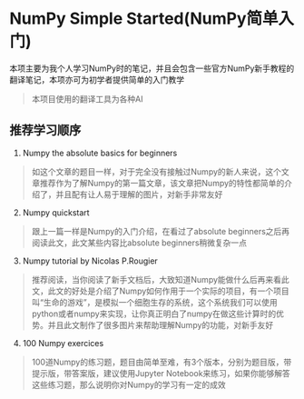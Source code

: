 # NumPy Simple Started(NumPy简单入门)

本项主要为我个人学习NumPy时的笔记，并且会包含一些官方NumPy新手教程的翻译笔记，本项亦可为初学者提供简单的入门教学

> 本项目使用的翻译工具为各种AI

## 推荐学习顺序

1. Numpy the absolute basics for beginners

> 如这个文章的题目一样，对于完全没有接触过Numpy的新人来说，这个文章推荐作为了解Numpy的第一篇文章，该文章把Numpy的特性都简单的介绍了，并且配有让人易于理解的图片，对新手非常友好

2. Numpy quickstart

> 跟上一篇一样是Numpy的入门介绍，在看过了absolute beginners之后再阅读此文，此文某些内容比absolute beginners稍微复杂一点

3. Numpy tutorial by Nicolas P.Rougier

> 推荐阅读，当你阅读了新手文档后，大致知道Numpy能做什么后再来看此文，此文的好处是介绍了Numpy如何作用于一个实际的项目，有一个项目叫“生命的游戏”，是模拟一个细胞生存的系统，这个系统我们可以使用python或者numpy来实现，让你真正明白了numpy在做这些计算时的优势。并且此文制作了很多图片来帮助理解Numpy的功能，对新手友好

4. 100 Numpy exercices

> 100道Numpy的练习题，题目由简单至难，有3个版本，分别为题目版，带提示版，带答案版，建议使用Jupyter Notebook来练习，如果你能够解答这些练习题，那么说明你对Numpy的学习有一定的成效
